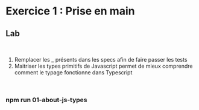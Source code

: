 <!-- .slide: class="exercice" -->

# Exercice 1 : Prise en main

## Lab

<br>

1. Remplacer les <b>\_</b> présents dans les specs afin de faire passer les tests
2. Maitriser les types primitifs de Javascript permet de mieux comprendre comment le typage fonctionne dans Typescript

<br>

### npm run 01-about-js-types
